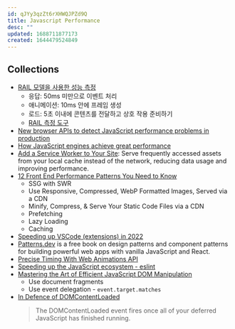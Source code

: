 ```yaml
---
id: qJYy3qzZt6rXHWQJPZd9Q
title: Javascript Performance
desc: ""
updated: 1688711877173
created: 1644479524849
---
```


## Collections

- [RAIL 모델을 사용한 성능 측정](https://web.dev/rail/)
  - 응답: 50ms 미만으로 이벤트 처리
  - 애니메이션: 10ms 안에 프레임 생성
  - 로드: 5초 이내에 콘텐츠를 전달하고 상호 작용 준비하기
  - [RAIL 측정 도구](https://web.dev/rail/#chrome-devtools)
- [New browser APIs to detect JavaScript performance problems in production](https://michaelscodingspot.com/javascript-performance-apis/)
- [How JavaScript engines achieve great performance](https://blogg.bekk.no/how-javascript-engines-achieve-great-performance-fb0b36601557)
- [Add a Service Worker to Your Site](https://css-tricks.com/add-a-service-worker-to-your-site/): Serve frequently accessed assets from your local cache instead of the network, reducing data usage and improving performance.
- [12 Front End Performance Patterns You Need to Know](https://medium.com/geekculture/12-front-end-performance-patterns-you-need-to-know-def550620464)
  - SSG with SWR
  - Use Responsive, Compressed, WebP Formatted Images, Served via a CDN
  - Minify, Compress, & Serve Your Static Code Files via a CDN
  - Prefetching
  - Lazy Loading
  - Caching
- [Speeding up VSCode (extensions) in 2022](https://jason-williams.co.uk/speeding-up-vscode-extensions-in-2022)
- [Patterns.dev](https://www.patterns.dev/) is a free book on design patterns and component patterns for building powerful web apps with vanilla JavaScript and React.
- [Precise Timing With Web Animations API](https://www.smashingmagazine.com/2022/06/precise-timing-web-animations-api/)
- [Speeding up the JavaScript ecosystem - eslint](https://marvinh.dev/blog/speeding-up-javascript-ecosystem-part-3/)
- [Mastering the Art of Efficient JavaScript DOM Manipulation](https://itnext.io/mastering-the-art-of-efficient-javascript-dom-manipulation-899b5cbf5a3f)
  - Use document fragments
  - Use event delegation - `event.target.matches`
- [In Defence of DOMContentLoaded](https://csswizardry.com/2023/07/in-defence-of-domcontentloaded/)
  > The DOMContentLoaded event fires once all of your deferred JavaScript has finished running.
